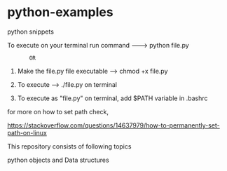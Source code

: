 # python-examples
python snippets


To execute 
on your terminal run command ---> python file.py

           OR

1. Make the file.py file executable -->  chmod +x file.py

2. To execute --> ./file.py on terminal

3. To execute as "file.py" on terminal, add $PATH variable in .bashrc

for more on how to set path check,

 https://stackoverflow.com/questions/14637979/how-to-permanently-set-path-on-linux




This repository consists of following topics

python objects and Data structures
